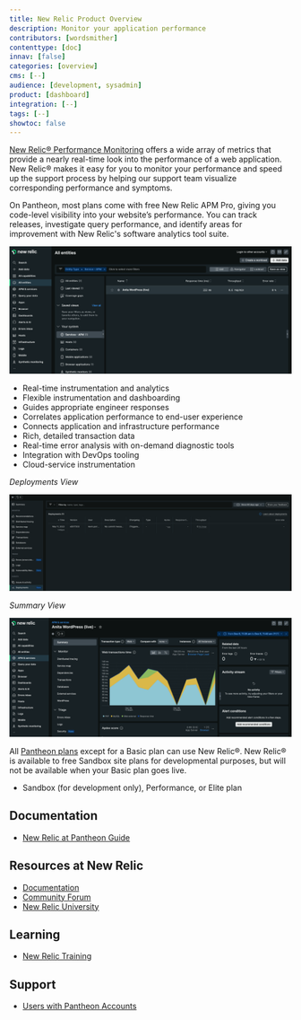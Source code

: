 ```yaml
---
title: New Relic Product Overview
description: Monitor your application performance
contributors: [wordsmither]
contenttype: [doc]
innav: [false]
categories: [overview]
cms: [--]
audience: [development, sysadmin]
product: [dashboard]
integration: [--]
tags: [--]
showtoc: false
---
```


<TabList>

<Tab title="Overview" id="overview" active={true}>

[New Relic® Performance Monitoring](https://newrelic.com/) offers a wide array of metrics that provide a nearly real-time look into the performance of a web application. New Relic® makes it easy for you to monitor your performance and speed up the support process by helping our support team visualize corresponding performance and symptoms.

On Pantheon, most plans come with free New Relic APM Pro, giving you code-level visibility into your website’s performance. You can track releases, investigate query performance, and identify areas for improvement with New Relic's software analytics tool suite.

![New Relic](../images/integrations/newrelic/new-relic-get-started.png)


</Tab>

<Tab title="Features" id="features">

* Real-time instrumentation and analytics
* Flexible instrumentation and dashboarding
* Guides appropriate engineer responses
* Correlates application performance to end-user experience
* Connects application and infrastructure performance
* Rich, detailed transaction data
* Real-time error analysis with on-demand diagnostic tools
* Integration with DevOps tooling
* Cloud-service instrumentation

*Deployments View*

![View Deployments](../images/integrations/newrelic/deploy_tab.png)

*Summary View*

![Summary view](../images/integrations/newrelic/new-relic-summary.png)

</Tab>

<Tab title="Requirements" id="requirements">

All [Pantheon plans](https://pantheon.io/plans/pricing) except for a Basic plan can use New Relic®. New Relic® is available to free Sandbox site plans for developmental purposes, but will not be available when your Basic plan goes live.

* Sandbox (for development only), Performance, or Elite plan

</Tab>

<Tab title="Resources" id="resources">

## Documentation

* [New Relic at Pantheon Guide](/guides/new-relic)

## Resources at New Relic

* [Documentation](https://docs.newrelic.com/)
* [Community Forum](https://forum.newrelic.com/s/)
* [New Relic University](https://learn.newrelic.com/)

## Learning

* [New Relic Training](https://learning.pantheon.io/new-relic-training)

## Support

* [Users with Pantheon Accounts](https://dashboard.pantheon.io/workspace/support)

</Tab>

</TabList>
